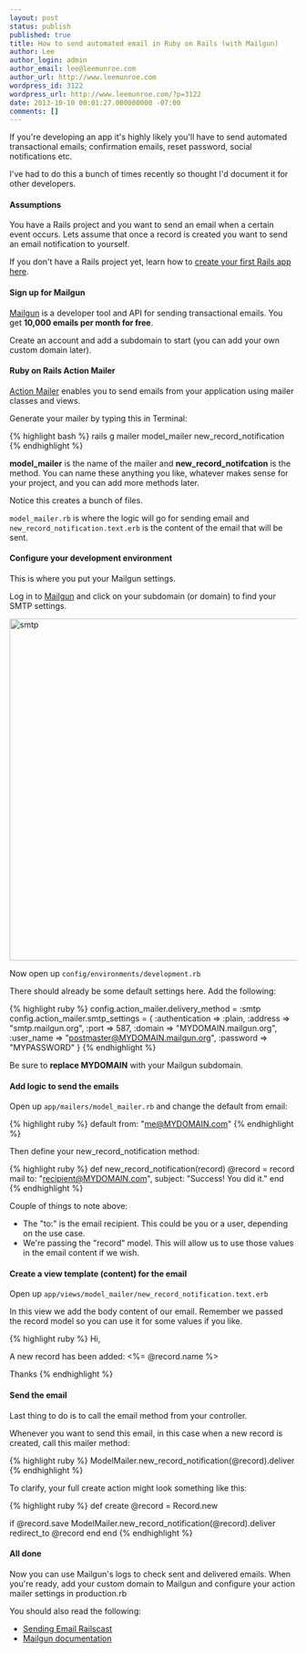```yaml
---
layout: post
status: publish
published: true
title: How to send automated email in Ruby on Rails (with Mailgun)
author: Lee
author_login: admin
author_email: lee@leemunroe.com
author_url: http://www.leemunroe.com
wordpress_id: 3122
wordpress_url: http://www.leemunroe.com/?p=3122
date: 2013-10-10 00:01:27.000000000 -07:00
comments: []
---
```

If you're developing an app it's highly likely you'll have to send automated transactional emails; confirmation emails, reset password, social notifications etc.

I've had to do this a bunch of times recently so thought I'd document it for other developers.

<h4>Assumptions</h4>

You have a Rails project and you want to send an email when a certain event occurs. Lets assume that once a record is created you want to send an email notification to yourself.

If you don't have a Rails project yet, learn how to <a href="http://guides.rubyonrails.org/getting_started.html ">create your first Rails app here</a>.

<h4>Sign up for Mailgun</h4>

<a href="http://mailgun.com">Mailgun</a> is a developer tool and API for sending transactional emails. You get <strong>10,000 emails per month for free</strong>.

Create an account and add a subdomain to start (you can add your own custom domain later).

<h4>Ruby on Rails Action Mailer</h4>

<a href="http://guides.rubyonrails.org/action_mailer_basics.html">Action Mailer</a> enables you to send emails from your application using mailer classes and views.

Generate your mailer by typing this in Terminal:

{% highlight bash %}
rails g mailer model_mailer new_record_notification
{% endhighlight %}

<strong>model_mailer</strong> is the name of the mailer and <strong>new_record_notifcation</strong> is the method. You can name these anything you like, whatever makes sense for your project, and you can add more methods later.

Notice this creates a bunch of files.

<code>model_mailer.rb</code> is where the logic will go for sending email and <code>new_record_notification.text.erb</code> is the content of the email that will be sent.

<h4>Configure your development environment</h4>

This is where you put your Mailgun settings.

Log in to <a href="http://mailgun.com/cp">Mailgun</a> and click on your subdomain (or domain) to find your SMTP settings.

<img src="http://www.leemunroe.com/wp-content/uploads/smtp.jpg" alt="smtp" width="600" />

Now open up <code>config/environments/development.rb</code>

There should already be some default settings here. Add the following:

{% highlight ruby %}
config.action_mailer.delivery_method = :smtp
config.action_mailer.smtp_settings = {
  :authentication => :plain,
  :address => "smtp.mailgun.org",
  :port => 587,
  :domain => "MYDOMAIN.mailgun.org",
  :user_name => "postmaster@MYDOMAIN.mailgun.org",
  :password => "MYPASSWORD"
}
{% endhighlight %}

Be sure to <strong>replace MYDOMAIN</strong> with your Mailgun subdomain.

<h4>Add logic to send the emails</h4>

Open up <code>app/mailers/model_mailer.rb</code> and change the default from email:

{% highlight ruby %}
default from: "me@MYDOMAIN.com"
{% endhighlight %}

Then define your new_record_notification method:

{% highlight ruby %}
def new_record_notification(record)
  @record = record
  mail to: "recipient@MYDOMAIN.com", subject: "Success! You did it."
end
{% endhighlight %}

Couple of things to note above:

<ul>
<li>The "to:" is the email recipient. This could be you or a user, depending on the use case.</li>
<li>We're passing the "record" model. This will allow us to use those values in the email content if we wish.</li>
</ul>

<h4>Create a view template (content) for the email</h4>

Open up <code>app/views/model_mailer/new_record_notification.text.erb</code>

In this view we add the body content of our email. Remember we passed the record model so you can use it for some values if you like.

{% highlight ruby %}
Hi,

A new record has been added: <%= @record.name %>

Thanks
{% endhighlight %}

<h4>Send the email</h4>

Last thing to do is to call the email method from your controller.

Whenever you want to send this email, in this case when a new record is created, call this mailer method:

{% highlight ruby %}
ModelMailer.new_record_notification(@record).deliver
{% endhighlight %}

To clarify, your full create action might look something like this:

{% highlight ruby %}
def create
  @record = Record.new
    
  if @record.save
    ModelMailer.new_record_notification(@record).deliver
    redirect_to @record
  end
end
{% endhighlight %}

<h4>All done</h4>

Now you can use Mailgun's logs to check sent and delivered emails. When you're ready, add your custom domain to Mailgun and configure your action mailer settings in production.rb

You should also read the following:
<ul>
<li><a href="http://railscasts.com/episodes/61-sending-email-revised">Sending Email Railscast</a></li>
<li><a href="http://documentation.mailgun.com/">Mailgun documentation</a></li>
</ul>

